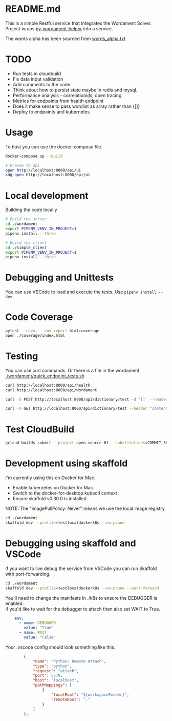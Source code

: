 # README.md
This is a simple Restful service that integrates the Wordament Solver.  
Project wraps [py-wordament-helper](https://github.com/chrisguest75/py-wordament-helper) into a service.

The words alpha has been sourced from [words_alpha.txt](https://github.com/dwyl/english-words/blob/master/words_alpha.txt)

# TODO
* Run tests in cloudbuild
* Fix data input validation
* Add comments to the code
* Think about how to persist state maybe in redis and mysql.
* Performance analysis - correlationids, open tracing.  
* Metrics for endpoints from health endpoint
* Does it make sense to pass wordlist as array rather than {[]}
* Deploy to endpoints and kubernetes

# Usage
To host you can use the docker-compose file. 

```sh
docker-compose up --build
```

```sh
# Browse to api
open http://localhost:8000/api/ui
xdg-open http://localhost:8000/api/ui
```

# Local development
Building the code locally 

```sh
# Build the server
cd ./wordament
export PIPENV_VENV_IN_PROJECT=1     
pipenv install --three

# Build the client
cd ./simple_client
export PIPENV_VENV_IN_PROJECT=1     
pipenv install --three
```


# Debugging and Unittests
You can use VSCode to load and execute the tests. Use `pipenv install --dev`

# Code Coverage
```sh
pytest --cov=. --cov-report html:coverage
open ./coverage/index.html 
```

# Testing 
You can use curl commands.  Or there is a file in the wordament [./wordament/quick_endpoint_tests.sh](./wordament/quick_endpoint_tests.sh)
```sh
curl http://localhost:8000/api/health
curl http://localhost:8000/api/wordament

curl -X POST http://localhost:8000/api/dictionary/test -d '[]' --header "content-type:application/json"

curl -X GET http://localhost:8000/api/dictionary/test --header "content-type:application/json"

```

# Test CloudBuild
```sh
gcloud builds submit --project open-source-01 --substitutions=COMMIT_SHA=test,BRANCH_NAME=master,REPO_NAME=wordament_solver_service
```

# Development using skaffold
I'm currently using this on Docker for Mac.

* Enable kubernetes on Docker for Mac. 
* Switch to the docker-for-desktop kubectl context 
* Ensure skaffold v0.30.0 is installed. 

NOTE: The "imagePullPolicy: Never" means we use the local image registry. 

```sh
cd ./wordament
skaffold dev --profile=testlocaldockerk8s --no-prune
```

# Debugging using skaffold and VSCode
If you want to live debug the service from VSCode you can run Skaffold with port-forwarding.

```sh
cd ./wordament
skaffold dev --profile=testlocaldockerk8s --no-prune --port-forward
```

You'll need to change the manifests in ./k8s to ensure the DEBUGGER is enabled.  
If you'd like to wait for the debugger to attach then also set WAIT to True. 

```yaml
    env:
      - name: DEBUGGER
        value: "True"
      - name: WAIT
        value: "False"
```

Your .vscode config should look something like this. 
```json
        {
            "name": "Python: Remote Attach",
            "type": "python",
            "request": "attach",
            "port": 5678,
            "host": "localhost",
            "pathMappings": [
                {
                    "localRoot": "${workspaceFolder}",
                    "remoteRoot": "."
                }
            ]
        },
```
